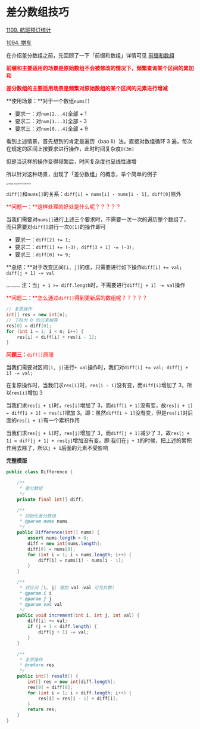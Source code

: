 # 差分数组技巧

[1109. 航班预订统计](https://leetcode-cn.com/problems/corporate-flight-bookings/)

[1094. 拼车](https://leetcode-cn.com/problems/car-pooling/)



在介绍差分数组之前，先回顾了一下「前缀和数组」详情可见 [前缀和数组](./前缀和数组.html)

**<font color='red'>前缀和主要适用的场景是原始数组不会被修改的情况下，频繁查询某个区间的累加和</font>**

**<font color='red'>差分数组的主要适用场景是频繁对原始数组的某个区间的元素进行增减</font>**



**使用场景：**对于一个数组`nums[]`

- 要求一：对`num[2...4]`全部 + 1
- 要求二：对`num[1...3]`全部 - 3
- 要求三：对`num[0...4]`全部 + 9

看到上述情景，首先想到的肯定是遍历（bao li）法。直接对数组循环 3 遍，每次在规定的区间上按要求进行操作，此时时间复杂度`O(3n)`

但是当这样的操作变得频繁后，时间复杂度也呈线性递增

所以针对这种场景，出现了「差分数组」的概念，举个简单的例子

<img src="https://cdn.jsdelivr.net/gh/LFool/image-hosting@master/20220407/1036101649298970IqiB0Himage-20220407103610070.png" alt="image-20220407103610070" style="zoom: 33%;" />

`diff[]`和`nums[]`的关系：`diff[i] = nums[i] - nums[i - 1]`，`diff[0]`除外

<font color='red'>**问题一：**这样处理的好处是什么呢？？？？？</font>

当我们需要对`nums[]`进行上述三个要求时，不需要一次一次的遍历整个数组了，而只需要对`diff[]`进行一次`O(1)`的操作即可

- 要求一：`diff[2] += 1;`
- 要求二：`diff[1] += (-3); diff[3 + 1] -= (-3);`
- 要求三：`diff[0] += 9;`

**总结：**对于改变区间`[i, j]`的值，只需要进行如下操作`diff[i] += val; diff[j + 1] -= val`

<img src="https://cdn.jsdelivr.net/gh/LFool/image-hosting@master/20220226/16402516458648251645864825235pN5IJY.png" alt="image-20220226164025008" style="zoom:18%;" /> 注：当`j + 1 >= diff.length`时，不需要进行`diff[j + 1] -= val`操作

<font color='red'>**问题二：**怎么通过`diff[]`得到更新后的数组呢？？？？？</font>

```java
// 复原操作
int[] res = new int[n];
// 下标为 0 的元素相等
res[0] = diff[0];
for (int i = 1; i < n; i++) {
    res[i] = diff[i] + res[i - 1];
}
```

<font color='red'>**问题三：**`diff[]`原理</font>

当我们需要对区间`[i, j]`进行`+ val`操作时，我们对`diff[i] += val; diff[j + 1] -= val;`

在复原操作时，当我们求`res[i]`时，`res[i - 1]`没有变，而`diff[i]`增加了 3，所以`res[i]`增加 3

当我们求`res[i + 1]`时，`res[i]`增加了 3，而`diff[i + 1]`没有变，故`res[i + 1] = diff[i + 1] + res[i]`增加 3。即：虽然`diff[i + 1]`没有变，但是`res[i]`对后面的`res[i + 1]`有一个累积作用

当我们求`res[j + 1]`时，`res[j]`增加了 3，而`diff[j + 1]`减少了 3，故`res[j + 1] = diff[j + 1] + res[j]`增加没有变。即:我们在`j + 1`的时候，把上述的累积作用去除了，所以`j + 1`后面的元素不受影响



**完整模版**

```java
public class Difference {

    /**
     * 差分数组
     */
    private final int[] diff;

    /**
     * 初始化差分数组
     * @param nums nums
     */
    public Difference(int[] nums) {
        assert nums.length > 0;
        diff = new int[nums.length];
        diff[0] = nums[0];
        for (int i = 1; i < nums.length; i++) {
            diff[i] = nums[i] - nums[i - 1];
        }
    }

    /**
     * 对区间 [i, j] 增加 val（val 可为负数）
     * @param i i
     * @param j j
     * @param val val
     */
    public void increment(int i, int j, int val) {
        diff[i] += val;
        if (j + 1 < diff.length) {
            diff[j + 1] -= val;
        }
    }

    /**
     * 复原操作
     * @return res
     */
    public int[] result() {
        int[] res = new int[diff.length];
        res[0] = diff[0];
        for (int i = 1; i < diff.length; i++) {
            res[i] = res[i - 1] + diff[i];
        }
        return res;
    }
}
```



